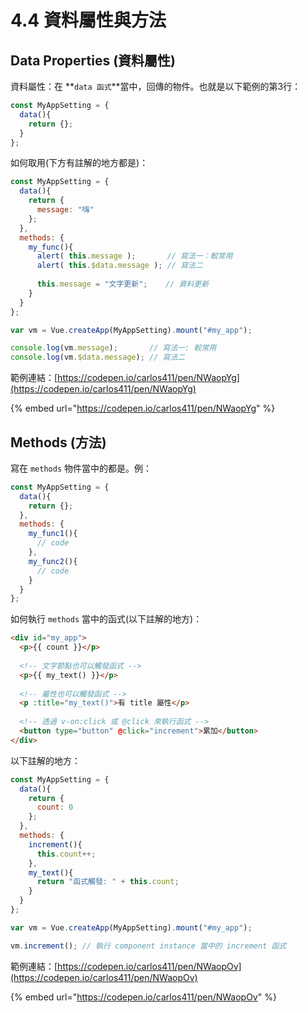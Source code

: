# 4.4 資料屬性與方法

## Data Properties (資料屬性)

資料屬性：在 **`data 函式`**當中，回傳的物件。也就是以下範例的第3行：

```javascript
const MyAppSetting = {
  data(){
    return {};
  }
};
```

如何取用(下方有註解的地方都是)：

```javascript
const MyAppSetting = {
  data(){
    return {
      message: "嗨"
    };
  },
  methods: {
    my_func(){
      alert( this.message );       // 寫法一：較常用
      alert( this.$data.message ); // 寫法二
      
      this.message = "文字更新";    // 資料更新
    }
  }
};

var vm = Vue.createApp(MyAppSetting).mount("#my_app");

console.log(vm.message);       // 寫法一: 較常用
console.log(vm.$data.message); // 寫法二
```



範例連結：[https://codepen.io/carlos411/pen/NWaopYg](https://codepen.io/carlos411/pen/NWaopYg)

{% embed url="https://codepen.io/carlos411/pen/NWaopYg" %}



## Methods (方法)

寫在 `methods` 物件當中的都是。例：

```javascript
const MyAppSetting = {
  data(){
    return {};
  },
  methods: {
    my_func1(){
      // code
    },
    my_func2(){
      // code
    }
  }
};
```



如何執行 `methods` 當中的函式(以下註解的地方)：

```html
<div id="my_app">
  <p>{{ count }}</p>
  
  <!-- 文字節點也可以觸發函式 -->
  <p>{{ my_text() }}</p>
  
  <!-- 屬性也可以觸發函式 -->
  <p :title="my_text()">有 title 屬性</p>
  
  <!-- 透過 v-on:click 或 @click 來執行函式 -->
  <button type="button" @click="increment">累加</button>
</div>
```

以下註解的地方：

```javascript
const MyAppSetting = {
  data(){
    return {
      count: 0
    };
  },
  methods: {
    increment(){
      this.count++;
    },
    my_text(){
      return "函式觸發: " + this.count;
    }
  }
};

var vm = Vue.createApp(MyAppSetting).mount("#my_app");

vm.increment(); // 執行 component instance 當中的 increment 函式
```



範例連結：[https://codepen.io/carlos411/pen/NWaopOv](https://codepen.io/carlos411/pen/NWaopOv)

{% embed url="https://codepen.io/carlos411/pen/NWaopOv" %}

